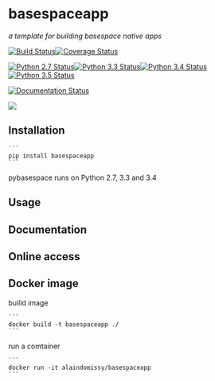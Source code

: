 # basespaceapp
 *a template for building basespace native apps*

[![Build Status](https://travis-ci.org/alaindomissy/pycrispr.svg?branch=master)](https://travis-ci.org/alaindomissy/basespaceapp)[![Coverage Status](https://coveralls.io/repos/github/alaindomissy/basespaceapp/badge.svg?branch=master)](https://coveralls.io/github/alaindomissy/basespaceapp?branch=master)
 
[![Python 2.7 Status](https://img.shields.io/badge/Python-2.7-brightgreen.svg)](https://img.shields.io/badge/Python-2.7-blue.svg)[![Python 3.3 Status](https://img.shields.io/badge/Python-3.3-brightgreen.svg)](https://img.shields.io/badge/Python-3.3-blue.svg)[![Python 3.4 Status](https://img.shields.io/badge/Python-3.4-brightgreen.svg)](https://img.shields.io/badge/Python-3.4-blue.svg)[![Python 3.5 Status](https://img.shields.io/badge/Python-3.5-brightgreen.svg)](https://img.shields.io/badge/Python-3.5-blue.svg)
 
[![Documentation Status](https://readthedocs.org/projects/basespaceapp/badge/?version=latest)](http://readthedocs.org/docs/basespaceapp/en/latest/?badge=latest)

[![](https://badge.imagelayers.io/alaindomissy/docker-basespace-advanced-native-app:latest.svg)](https://imagelayers.io/?images=alaindomissy/docker-basespace-advanced-native-app:latest 'Get your own badge on imagelayers.io')


## Installation

    ```
    pip install basespaceapp
    ```
pybasespace runs on Python 2.7, 3.3 and 3.4
 
## Usage

 
## Documentation


## Online access


## Docker image
 
builld image
    
    ```
    docker build -t basespaceapp ./
    ```
 
run a comtainer
    
    ```
    docker run -it alaindomissy/basespaceapp
    ```
